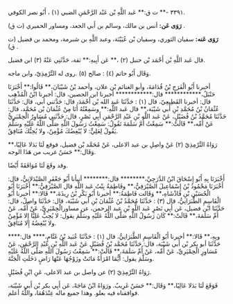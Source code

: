 ٣٣٩١ -** ت ق:** عَبد اللَّهِ بْن عَبْد الرَّحْمَنِ الضبي (١) ، أَبُو نصر الكوفي.

**رَوَى عَن:** أنس بن مالك، وسالم بن أَبي الجعد، ومساور الحميري (ت ق) .

**رَوَى عَنه:** سفيان الثوري، وسفيان بْن عُيَيْنَة، وعبد اللَّهِ بن شبرمة، ومحمد بن فضيل (ت ق) .

قال عَبد اللَّهِ بْن أَحْمَد بْن حنبل (٢) ،** عَن أَبِيهِ:** ثقة، حَدَّثَنِي عَنْهُ (٣) ابن فضيل.

وَقَال أَبُو حاتم (٤) : صالح (٥) .روى له التِّرْمِذِيّ، وابن ماجه.

أخبرنا أَبُو الْفَرَجِ بْنُ قُدَامَةَ، وأبو الغنائم بْن علان، وأحمد بْنُ شَيْبَانَ،** قَالُوا:** أَخْبَرَنَا حَنْبَلُ،************ قال:************ أخبرنا ابن الحصين، قال: أخبرنا ابْنُ الْمُذْهِب قال: أخبرنا القَطِيعِيّ، قال (١) : حَدَّثَنَا عَبد الله بْن أَحْمَدَ، قال: حَدَّثني أبي، قال: حَدَّثَنَا عُثْمَانُ بْنُ مُحَمَّدِ بْنِ أَبي شَيْبَة،** قال عَبد اللَّهِ:** وسَمِعْتُهُ أَنَا مِنْ عُثْمَانَ بْن مُحَمَّد، قال: حَدَّثَنَا مُحَمَّدُ بْنُ فُضَيْلٍ، عَنْ عَبد اللَّهِ بْنِ عَبْدِ الرَّحْمَنِ أَبِي نَصْرٍ، قال: حَدَّثَنِي مُسَاوِرٌ الْحِمْيَرِيُّ عَنْ أُمِّه،** قَالَتْ:** سَمِعْتُ أُمَّ سَلَمَةَ تَقُولُ: سَمِعْتُ رَسُولَ اللَّهِ صَلَّى اللَّهُ عَلَيْهِ وسَلَّمَ يَقُولُ لِعَلِيٍّ: لا يُبْغِضُكَ مُؤْمِنٌ، ولا يُحِبُّكَ مُنَافِقٌ.

رَوَاهُ التِّرْمِذِيّ (٢) عَنْ واصِلِ بن عبد الاعلى، عَنْ مُحَمَّد بْن فضيل، فوقع لَنَا بَدَلا عَالِيًا،** وَقَال:** حَسَنٌ غريب من هَذَا الوجه.

وقد وقَعَ لَنَا مُوَافَقَةً أَيْضًا.

أَخْبَرَنَا بِهِ أَبُو إِسْحَاقَ ابْنُ الدَّرَجِيِّ،******** قال:******** أنبأنا أَبُو جَعْفَرٍ الصَّيْدَلانِيُّ، قال: أَخْبَرَنَا مَحْمُودُ بْنُ إِسْمَاعِيلَ الصَّيْرَفِيُّ،** وفَاطِمَةُ بِنْتُ عَبد اللَّهِ قال الصَّيْرَفِيُّ:** أَخْبَرَنَا أَبُو الْحُسَيْنِ بْنِ فَاذْشَاهِ،** وَقَالت فَاطِمَةُ:** أخبرنا أَبُو بَكْرِ بْنُ رِيذَةَ،** قَالا:** أخبرنا أَبُو الْقَاسِمِ الطَّبَرَانِيُّ، قال (٣) : حَدَّثَنَا مُحَمَّدُ بْنُ عُثْمَانَ بْنِ أَبي شَيْبَة، قال: حَدَّثَنَا واصِلٌ، قال: حَدَّثَنَا ابْن فضيل، عَن أَبِي نَصْرٍ عَبد اللَّهِ بْنِ عبد الرحمن، عن مساورالْحِمْيَرِيِّ، عَنْ أُمِّه، عَنْ أُمِّ سَلَمَةَ،** قَالَتْ:** كَانَ رَسُولُ اللَّهِ صَلَّى اللَّهُ عَلَيْهِ وسَلَّمَ يقول: لا يُحِبُّ عَلِيًّا إِلا مُؤْمِنٌ ولا يُبْغِضُهُ إِلا مُنَافِقٌ.

وبِهِ،** قَالا:** أخبرنا أَبُو الْقَاسِمِ الطَّبَرَانِيُّ، قال (١) : حَدَّثَنَا عُبَيد بْنُ غَنَّامٍ،**** قال:**** حَدَّثَنَا أبو بكر بْن أَبي شَيْبَة، قال: حَدَّثَنَا مُحَمَّد بْنُ فُضَيْلٍ عَنْ عَبد اللَّهِ بْنِ عَبْدِ الرَّحْمَنِ، عَنْ مُسَاوِرٍ الْحِمْيَرِيِّ، عَنْ أُمِّه، عَنْ أُمِّ سَلَمَةَ،** قَالَتْ:** سَمِعْتُ رَسُولَ اللَّهِ صَلَّى اللَّهُ عَلَيْهِ وسَلَّمَ يقول: أَيُّمَا امْرَأَةٌ مَاتَتْ وزَوْجُهَا عَنْهَا رَاضٍ دَخَلَتِ الْجَنَّةَ.

رَوَاهُ التِّرْمِذِيّ (٢) عن واصل بن عبد الاعلى، عَنِ ابْنِ فُضَيْلٍ.

فَوَقَعَ لَنَا بَدَلا عَالِيًا،** وَقَال:** حَسَنٌ غَرِيبٌ. ورَوَاهُ ابْنُ مَاجَهْ، عَن أَبِي بكر بْن أَبي شَيْبَة، فوافقناه فيه بعلو. وهذا جميع ماله عِنْدَهُمَا، واللَّهُ أعلم.